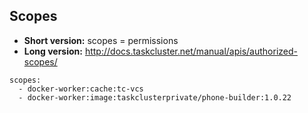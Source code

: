 ## Scopes

* **Short version:** scopes = permissions
* **Long version:** http://docs.taskcluster.net/manual/apis/authorized-scopes/

```
scopes:
  - docker-worker:cache:tc-vcs
  - docker-worker:image:taskclusterprivate/phone-builder:1.0.22
```
